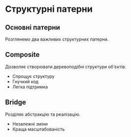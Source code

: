 # Структурні патерни

## Основні патерни

Розглянемо два важливих структурних патерни.

## Composite

Дозволяє створювати деревоподібні структури об'єктів.

- Спрощує структуру
- Гнучкий код
- Легка підтримка

## Bridge

Розділяє абстракцію та реалізацію.

- Незалежні зміни
- Краща масштабованість

